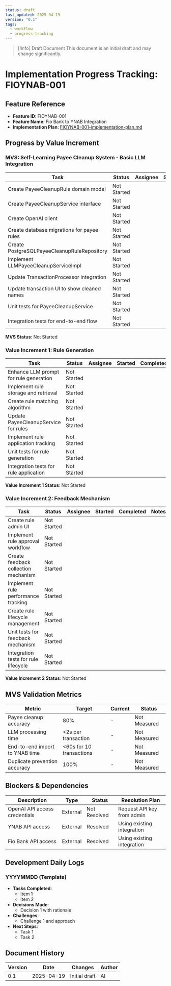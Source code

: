 ```yaml
---
status: draft
last_updated: 2025-04-19
version: "0.1"
tags:
  - workflow
  - progress-tracking
---
```


> [!info] Draft Document
> This document is an initial draft and may change significantly.

# Implementation Progress Tracking: FIOYNAB-001

## Feature Reference
- **Feature ID**: FIOYNAB-001
- **Feature Name**: Fio Bank to YNAB Integration
- **Implementation Plan**: [FIOYNAB-001-implementation-plan.md](./FIOYNAB-001-implementation-plan.md)

## Progress by Value Increment

### MVS: Self-Learning Payee Cleanup System - Basic LLM Integration

| Task | Status | Assignee | Started | Completed | Notes |
|------|--------|----------|---------|-----------|-------|
| Create PayeeCleanupRule domain model | Not Started | | | | |
| Create PayeeCleanupService interface | Not Started | | | | |
| Create OpenAI client | Not Started | | | | |
| Create database migrations for payee rules | Not Started | | | | |
| Create PostgreSQLPayeeCleanupRuleRepository | Not Started | | | | |
| Implement LLMPayeeCleanupServiceImpl | Not Started | | | | |
| Update TransactionProcessor integration | Not Started | | | | |
| Update transaction UI to show cleaned names | Not Started | | | | |
| Unit tests for PayeeCleanupService | Not Started | | | | |
| Integration tests for end-to-end flow | Not Started | | | | |

**MVS Status**: Not Started

### Value Increment 1: Rule Generation

| Task | Status | Assignee | Started | Completed | Notes |
|------|--------|----------|---------|-----------|-------|
| Enhance LLM prompt for rule generation | Not Started | | | | |
| Implement rule storage and retrieval | Not Started | | | | |
| Create rule matching algorithm | Not Started | | | | |
| Update PayeeCleanupService for rules | Not Started | | | | |
| Implement rule application tracking | Not Started | | | | |
| Unit tests for rule generation | Not Started | | | | |
| Integration tests for rule application | Not Started | | | | |

**Value Increment 1 Status**: Not Started

### Value Increment 2: Feedback Mechanism

| Task | Status | Assignee | Started | Completed | Notes |
|------|--------|----------|---------|-----------|-------|
| Create rule admin UI | Not Started | | | | |
| Implement rule approval workflow | Not Started | | | | |
| Create feedback collection mechanism | Not Started | | | | |
| Implement rule performance tracking | Not Started | | | | |
| Create rule lifecycle management | Not Started | | | | |
| Unit tests for feedback mechanism | Not Started | | | | |
| Integration tests for rule lifecycle | Not Started | | | | |

**Value Increment 2 Status**: Not Started

## MVS Validation Metrics

| Metric | Target | Current | Status |
|--------|--------|---------|--------|
| Payee cleanup accuracy | 80% | - | Not Measured |
| LLM processing time | <2s per transaction | - | Not Measured |
| End-to-end import to YNAB time | <60s for 10 transactions | - | Not Measured |
| Duplicate prevention accuracy | 100% | - | Not Measured |

## Blockers & Dependencies

| Description | Type | Status | Resolution Plan |
|-------------|------|--------|----------------|
| OpenAI API access credentials | External | Not Resolved | Request API key from admin |
| YNAB API access | External | Resolved | Using existing integration |
| Fio Bank API access | External | Resolved | Using existing integration |

## Development Daily Logs

### YYYYMMDD (Template)
- **Tasks Completed**:
  - Item 1
  - Item 2
- **Decisions Made**:
  - Decision 1 with rationale
- **Challenges**:
  - Challenge 1 and approach
- **Next Steps**:
  - Task 1
  - Task 2

## Document History

| Version | Date | Changes | Author |
|---------|------|---------|--------|
| 0.1 | 2025-04-19 | Initial draft | AI |